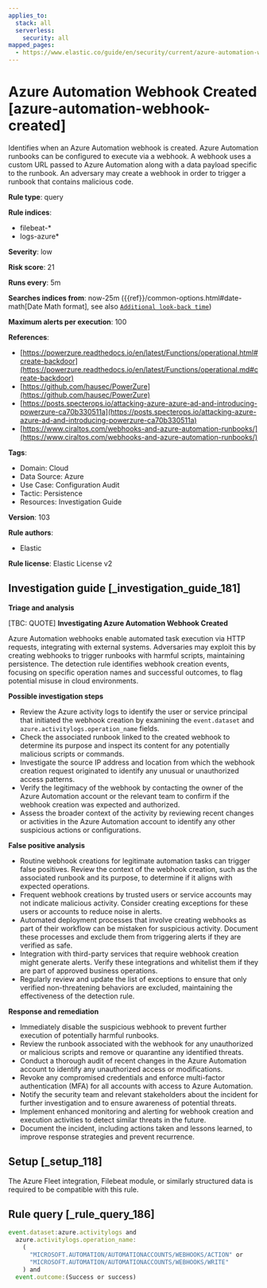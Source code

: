 ```yaml
---
applies_to:
  stack: all
  serverless:
    security: all
mapped_pages:
  - https://www.elastic.co/guide/en/security/current/azure-automation-webhook-created.html
---
```


# Azure Automation Webhook Created [azure-automation-webhook-created]

Identifies when an Azure Automation webhook is created. Azure Automation runbooks can be configured to execute via a webhook. A webhook uses a custom URL passed to Azure Automation along with a data payload specific to the runbook. An adversary may create a webhook in order to trigger a runbook that contains malicious code.

**Rule type**: query

**Rule indices**:

* filebeat-*
* logs-azure*

**Severity**: low

**Risk score**: 21

**Runs every**: 5m

**Searches indices from**: now-25m ({{ref}}/common-options.html#date-math[Date Math format], see also [`Additional look-back time`](docs-content://solutions/security/detect-and-alert/create-detection-rule.md#rule-schedule))

**Maximum alerts per execution**: 100

**References**:

* [https://powerzure.readthedocs.io/en/latest/Functions/operational.html#create-backdoor](https://powerzure.readthedocs.io/en/latest/Functions/operational.md#create-backdoor)
* [https://github.com/hausec/PowerZure](https://github.com/hausec/PowerZure)
* [https://posts.specterops.io/attacking-azure-azure-ad-and-introducing-powerzure-ca70b330511a](https://posts.specterops.io/attacking-azure-azure-ad-and-introducing-powerzure-ca70b330511a)
* [https://www.ciraltos.com/webhooks-and-azure-automation-runbooks/](https://www.ciraltos.com/webhooks-and-azure-automation-runbooks/)

**Tags**:

* Domain: Cloud
* Data Source: Azure
* Use Case: Configuration Audit
* Tactic: Persistence
* Resources: Investigation Guide

**Version**: 103

**Rule authors**:

* Elastic

**Rule license**: Elastic License v2

## Investigation guide [_investigation_guide_181]

**Triage and analysis**

[TBC: QUOTE]
**Investigating Azure Automation Webhook Created**

Azure Automation webhooks enable automated task execution via HTTP requests, integrating with external systems. Adversaries may exploit this by creating webhooks to trigger runbooks with harmful scripts, maintaining persistence. The detection rule identifies webhook creation events, focusing on specific operation names and successful outcomes, to flag potential misuse in cloud environments.

**Possible investigation steps**

* Review the Azure activity logs to identify the user or service principal that initiated the webhook creation by examining the `event.dataset` and `azure.activitylogs.operation_name` fields.
* Check the associated runbook linked to the created webhook to determine its purpose and inspect its content for any potentially malicious scripts or commands.
* Investigate the source IP address and location from which the webhook creation request originated to identify any unusual or unauthorized access patterns.
* Verify the legitimacy of the webhook by contacting the owner of the Azure Automation account or the relevant team to confirm if the webhook creation was expected and authorized.
* Assess the broader context of the activity by reviewing recent changes or activities in the Azure Automation account to identify any other suspicious actions or configurations.

**False positive analysis**

* Routine webhook creations for legitimate automation tasks can trigger false positives. Review the context of the webhook creation, such as the associated runbook and its purpose, to determine if it aligns with expected operations.
* Frequent webhook creations by trusted users or service accounts may not indicate malicious activity. Consider creating exceptions for these users or accounts to reduce noise in alerts.
* Automated deployment processes that involve creating webhooks as part of their workflow can be mistaken for suspicious activity. Document these processes and exclude them from triggering alerts if they are verified as safe.
* Integration with third-party services that require webhook creation might generate alerts. Verify these integrations and whitelist them if they are part of approved business operations.
* Regularly review and update the list of exceptions to ensure that only verified non-threatening behaviors are excluded, maintaining the effectiveness of the detection rule.

**Response and remediation**

* Immediately disable the suspicious webhook to prevent further execution of potentially harmful runbooks.
* Review the runbook associated with the webhook for any unauthorized or malicious scripts and remove or quarantine any identified threats.
* Conduct a thorough audit of recent changes in the Azure Automation account to identify any unauthorized access or modifications.
* Revoke any compromised credentials and enforce multi-factor authentication (MFA) for all accounts with access to Azure Automation.
* Notify the security team and relevant stakeholders about the incident for further investigation and to ensure awareness of potential threats.
* Implement enhanced monitoring and alerting for webhook creation and execution activities to detect similar threats in the future.
* Document the incident, including actions taken and lessons learned, to improve response strategies and prevent recurrence.


## Setup [_setup_118]

The Azure Fleet integration, Filebeat module, or similarly structured data is required to be compatible with this rule.


## Rule query [_rule_query_186]

```js
event.dataset:azure.activitylogs and
  azure.activitylogs.operation_name:
    (
      "MICROSOFT.AUTOMATION/AUTOMATIONACCOUNTS/WEBHOOKS/ACTION" or
      "MICROSOFT.AUTOMATION/AUTOMATIONACCOUNTS/WEBHOOKS/WRITE"
    ) and
  event.outcome:(Success or success)
```



